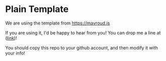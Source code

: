 # Plain Template
We are using the template from https://mavroud.is

If you are using it, I'd be happy to hear from you! You can drop me a line at ([link](https://mavroud.is))!

You should copy this repo to your github account, and then modify it with your info!
